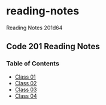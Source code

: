 # reading-notes
Reading Notes 201d64

## Code 201 Reading Notes

### Table of Contents
- [Class 01](class-01.md)
- [Class 02](class-02.md)
- [Class 03](class-03.md)
- [Class 04](class-04.md)

